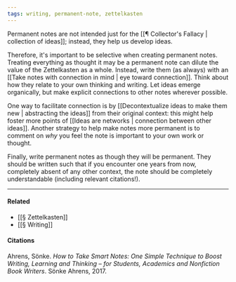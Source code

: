 ```yaml
---
tags: writing, permanent-note, zettelkasten
---
```


Permanent notes are not intended just for the [[¶ Collector's Fallacy | collection of ideas]]; instead, they help us develop ideas.

Therefore, it's important to be selective when creating permanent notes. Treating everything as thought it may be a permanent note can dilute the value of the Zettelkasten as a whole. Instead, write them (as always) with an [[Take notes with connection in mind | eye toward connection]]. Think about how they relate to your own thinking and writing. Let ideas emerge organically, but make explicit connections to other notes wherever possible.

One way to facilitate connection is by [[Decontextualize ideas to make them new | abstracting the ideas]] from their original context: this might help foster more points of [[Ideas are networks | connection between other ideas]]. Another strategy to help make notes more permanent is to comment on _why_ you feel the note is important to your own work or thought.

Finally, write permanent notes as though they will be permanent. They should be written such that if you encounter one years from now, completely absent of any other context, the note should be completely understandable (including relevant citations!).

---
#### Related
- [[§ Zettelkasten]]
- [[§ Writing]]

#### Citations

Ahrens, Sönke. _How to Take Smart Notes: One Simple Technique to Boost Writing, Learning and Thinking – for Students, Academics and Nonfiction Book Writers_. Sönke Ahrens, 2017.